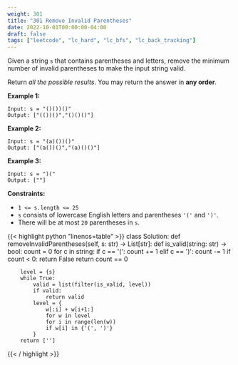 ```yaml
---
weight: 301
title: "301 Remove Invalid Parentheses"
date: 2022-10-01T00:00:00-04:00
draft: false
tags: ["leetcode", "lc_hard", "lc_bfs", "lc_back_tracking"]
---
```


Given a string `s` that contains parentheses and letters, remove the minimum number of invalid parentheses to make the input string valid.

Return _all the possible results_. You may return the answer in **any order**.


**Example 1:**
```
Input: s = "()())()"
Output: ["(())()","()()()"]
```
**Example 2:**
```
Input: s = "(a)())()"
Output: ["(a())()","(a)()()"]
```
**Example 3:**
```
Input: s = ")("
Output: [""]
```

**Constraints:**
- `1 <= s.length <= 25`
- `s` consists of lowercase English letters and parentheses `'('` and `')'`.
- There will be at most `20` parentheses in `s`.

<div class="tabs"></div>
<div class="tab-content">
<div id="python" class="lang">
{{< highlight python "linenos=table" >}}
class Solution:
    def removeInvalidParentheses(self, s: str) -> List[str]:
        def is_valid(string: str) -> bool:
            count = 0
            for c in string:
                if c == '(':
                    count += 1
                elif c == ')':
                    count -= 1
                    if count < 0:
                        return False
            return count == 0
        
        level = {s}
        while True:
            valid = list(filter(is_valid, level))
            if valid:
                return valid
            level = {
                w[:i] + w[i+1:]
                for w in level
                for i in range(len(w))
                if w[i] in {'(', ')'}
            }
        return ['']
{{< / highlight >}}
</div>
</div>

